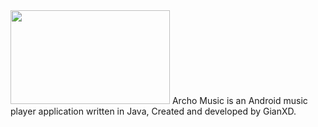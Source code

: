 <img src="https://cdn.discordapp.com/attachments/803677887496060999/826646596430725160/ar_music_github_logo.png" width="255" height="150"/>
Archo Music is an Android music player application written in Java, Created and developed by GianXD.
